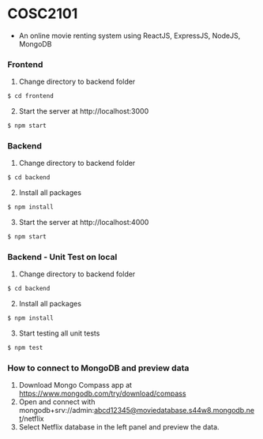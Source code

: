 # COSC2101
- An online movie renting system using ReactJS, ExpressJS, NodeJS, MongoDB

### Frontend
1. Change directory to backend folder
```bash
$ cd frontend
```
2. Start the server at http://localhost:3000
```bash
$ npm start
```

### Backend
1. Change directory to backend folder
```bash
$ cd backend
```
2. Install all packages
```bash
$ npm install
```
3. Start the server at http://localhost:4000
```bash
$ npm start
```

### Backend - Unit Test on local
1. Change directory to backend folder
```bash
$ cd backend
```
2. Install all packages
```bash
$ npm install
```
3. Start testing all unit tests
```bash
$ npm test
```

### How to connect to MongoDB and preview data
1. Download Mongo Compass app at https://www.mongodb.com/try/download/compass
2. Open and connect with mongodb+srv://admin:abcd12345@moviedatabase.s44w8.mongodb.net/netflix
3. Select Netflix database in the left panel and preview the data.